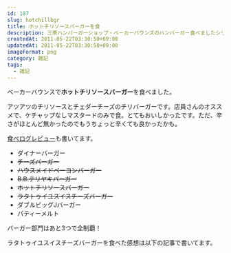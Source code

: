 ```yaml
---
id: 187
slug: hotchillbgr
title: ホットチリソースバーガーを食
description: 三茶ハンバーガーショップ・ベーカーバウンズのハンバーガー食べましたシリーズ。「ホットチリソースバーガー」を食べました。
createdAt: 2011-05-22T03:30:50+09:00
updatedAt: 2011-05-22T03:30:50+09:00
imageFormat: png
category: 雑記
tags:
  - 雑記
---
```


ベーカーバウンスで**ホットチリソースバーガー**を食べました。

<photo-image article-id="187" img-file-name="DSCN0094.jpg" caption="ホットチリソースバーガー"></photo-image>

アツアツのチリソースとチェダーチーズのチリバーガーです。店員さんのオススメで、ケチャップなしマスタードのみで食。とてもおいしかったです。ただ、辛さがほとんど無かったのでもうちょっと辛くても良かったかも。

<a href="http://tabelog.com/rvwr/yutabe/rvwdtl/2722190/" target="_blank">食べログレビュー</a>も書いてます。

* ダイナーバーガー
* <del datetime="2011-05-21T12:27:56+00:00">チーズバーガー</del>
* <del datetime="2011-05-21T12:27:56+00:00">ハウスメイドベーコンバーガー</del>
* <del datetime="2011-05-21T12:27:56+00:00">B.B.テリヤキバーガー</del>
* <del datetime="2011-05-21T12:27:56+00:00">ホットチリソースバーガー</del>
* <del datetime="2011-05-21T12:27:56+00:00">ラタトゥイユスイスチーズバーガー</del>
* ダブルビッグJバーガー
* パティーメルト

バーガー部門はあと3つで全制覇！

ラタトゥイユスイスチーズバーガーを食べた感想は以下の記事で書いてます。

<related-link id="127"></related-link>
